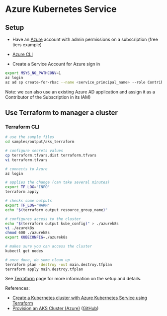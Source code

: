 # Azure Kubernetes Service

## Setup

* Have an [Azure](https://portal.azure.com/) account with admin permissions on a subscription (free tiers example)

* [Azure CLI](azure.md#azure-cli)

* Create a Service Account for Azure sign in

```bash
export MSYS_NO_PATHCONV=1
az login
az ad sp create-for-rbac --name <service_principal_name> --role Contributor --scopes /subscriptions/<subscription_id>
```

Note: we can also use an existing Azure AD application and assign it as a Contributor of the Subscription in its IAM)

## Use Terraform to manager a cluster

### Terraform CLI

```bash
# use the sample files
cd samples/output/aks_terraform

# configure secrets values
cp terraform.tfvars.dist terraform.tfvars
vi terraform.tfvars

# connects to Azure
az login

# applies the change (can take several minutes)
export TF_LOG="INFO"
terraform apply

# checks some outputs
export TF_LOG="WARN"
echo "$(terraform output resource_group_name)"

# configures access to the cluster
echo "$(terraform output kube_config)" > ./azurek8s
vi ./azurek8s
chmod 600 ./azurek8s
export KUBECONFIG=./azurek8s

# makes sure you can access the cluster
kubectl get nodes

# once done, do some clean up
terraform plan -destroy -out main.destroy.tfplan
terraform apply main.destroy.tfplan
```

See [Terraform](./terraform.md) page for more information on the setup and details.

References:

* [Create a Kubernetes cluster with Azure Kubernetes Service using Terraform](https://docs.microsoft.com/en-us/azure/developer/terraform/create-k8s-cluster-with-tf-and-aks)
* [Provision an AKS Cluster (Azure)](https://learn.hashicorp.com/tutorials/terraform/aks) ([GitHub](https://github.com/hashicorp/learn-terraform-provision-aks-cluster))
